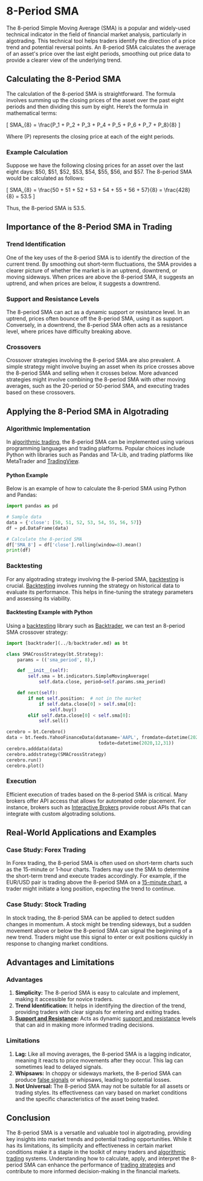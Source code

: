 # 8-Period SMA

The 8-period Simple Moving Average (SMA) is a popular and widely-used technical indicator in the field of financial market analysis, particularly in algotrading. This technical tool helps traders identify the direction of a price trend and potential reversal points. An 8-period SMA calculates the average of an asset's price over the last eight periods, smoothing out price data to provide a clearer view of the underlying trend.

## Calculating the 8-Period SMA

The calculation of the 8-period SMA is straightforward. The formula involves summing up the closing prices of the asset over the past eight periods and then dividing this sum by eight. Here’s the formula in mathematical terms:

\[
SMA_{8} = \frac{P_1 + P_2 + P_3 + P_4 + P_5 + P_6 + P_7 + P_8}{8}
\]

Where \(P\) represents the closing price at each of the eight periods.

### Example Calculation

Suppose we have the following closing prices for an asset over the last eight days: $50, $51, $52, $53, $54, $55, $56, and $57. The 8-period SMA would be calculated as follows:

\[
SMA_{8} = \frac{50 + 51 + 52 + 53 + 54 + 55 + 56 + 57}{8} = \frac{428}{8} = 53.5
\]

Thus, the 8-period SMA is 53.5.

## Importance of the 8-Period SMA in Trading

### Trend Identification

One of the key uses of the 8-period SMA is to identify the direction of the current trend. By smoothing out short-term fluctuations, the SMA provides a clearer picture of whether the market is in an uptrend, downtrend, or moving sideways. When prices are above the 8-period SMA, it suggests an uptrend, and when prices are below, it suggests a downtrend.

### Support and Resistance Levels

The 8-period SMA can act as a dynamic support or resistance level. In an uptrend, prices often bounce off the 8-period SMA, using it as support. Conversely, in a downtrend, the 8-period SMA often acts as a resistance level, where prices have difficulty breaking above.

### Crossovers

Crossover strategies involving the 8-period SMA are also prevalent. A simple strategy might involve buying an asset when its price crosses above the 8-period SMA and selling when it crosses below. More advanced strategies might involve combining the 8-period SMA with other moving averages, such as the 20-period or 50-period SMA, and executing trades based on these crossovers.

## Applying the 8-Period SMA in Algotrading

### Algorithmic Implementation

In [algorithmic trading](../a/algorithmic_trading.md), the 8-period SMA can be implemented using various programming languages and trading platforms. Popular choices include Python with libraries such as Pandas and TA-Lib, and trading platforms like MetaTrader and [TradingView](../t/tradingview.md).

#### Python Example

Below is an example of how to calculate the 8-period SMA using Python and Pandas:

```python
import pandas as pd

# Sample data
data = {'close': [50, 51, 52, 53, 54, 55, 56, 57]}
df = pd.DataFrame(data)

# Calculate the 8-period SMA
df['SMA_8'] = df['close'].rolling(window=8).mean()
print(df)
```

### Backtesting

For any algotrading strategy involving the 8-period SMA, [backtesting](../b/backtesting.md) is crucial. [Backtesting](../b/backtesting.md) involves running the strategy on historical data to evaluate its performance. This helps in fine-tuning the strategy parameters and assessing its viability.

#### Backtesting Example with Python

Using a [backtesting](../b/backtesting.md) library such as [Backtrader](../b/backtrader.md), we can test an 8-period SMA crossover strategy:

```python
import [backtrader](../b/backtrader.md) as bt

class SMACrossStrategy(bt.Strategy):
    params = (('sma_period', 8),)

    def __init__(self):
        self.sma = bt.indicators.SimpleMovingAverage(
            self.data.close, period=self.params.sma_period)

    def next(self):
        if not self.position:  # not in the market
            if self.data.close[0] > self.sma[0]:
                self.buy()
        elif self.data.close[0] < self.sma[0]:
            self.sell()

cerebro = bt.Cerebro()
data = bt.feeds.YahooFinanceData(dataname='AAPL', fromdate=datetime(2020,1,1),
                                  todate=datetime(2020,12,31))
cerebro.adddata(data)
cerebro.addstrategy(SMACrossStrategy)
cerebro.run()
cerebro.plot()
```

### Execution

Efficient execution of trades based on the 8-period SMA is critical. Many brokers offer API access that allows for automated order placement. For instance, brokers such as [Interactive Brokers](../i/interactive_brokers.md) provide robust APIs that can integrate with custom algotrading solutions.

## Real-World Applications and Examples

### Case Study: Forex Trading

In Forex trading, the 8-period SMA is often used on short-term charts such as the 15-minute or 1-hour charts. Traders may use the SMA to determine the short-term trend and execute trades accordingly. For example, if the EUR/USD pair is trading above the 8-period SMA on a [15-minute chart](../1/15-minute_chart.md), a trader might initiate a long position, expecting the trend to continue.

### Case Study: Stock Trading

In stock trading, the 8-period SMA can be applied to detect sudden changes in momentum. A stock might be trending sideways, but a sudden movement above or below the 8-period SMA can signal the beginning of a new trend. Traders might use this signal to enter or exit positions quickly in response to changing market conditions.

## Advantages and Limitations

### Advantages

1. **Simplicity:** The 8-period SMA is easy to calculate and implement, making it accessible for novice traders.
2. **Trend Identification:** It helps in identifying the direction of the trend, providing traders with clear signals for entering and exiting trades.
3. **[Support and Resistance](../s/support_and_resistance.md):** Acts as dynamic [support and resistance](../s/support_and_resistance.md) levels that can aid in making more informed trading decisions.

### Limitations

1. **Lag:** Like all moving averages, the 8-period SMA is a lagging indicator, meaning it reacts to price movements after they occur. This lag can sometimes lead to delayed signals.
2. **Whipsaws:** In choppy or sideways markets, the 8-period SMA can produce [false signals](../f/false_signals_in_trading.md) or whipsaws, leading to potential losses.
3. **Not Universal:** The 8-period SMA may not be suitable for all assets or trading styles. Its effectiveness can vary based on market conditions and the specific characteristics of the asset being traded.

## Conclusion

The 8-period SMA is a versatile and valuable tool in algotrading, providing key insights into market trends and potential trading opportunities. While it has its limitations, its simplicity and effectiveness in certain market conditions make it a staple in the toolkit of many traders and [algorithmic trading](../a/algorithmic_trading.md) systems. Understanding how to calculate, apply, and interpret the 8-period SMA can enhance the performance of [trading strategies](../t/trading_strategies.md) and contribute to more informed decision-making in the financial markets.